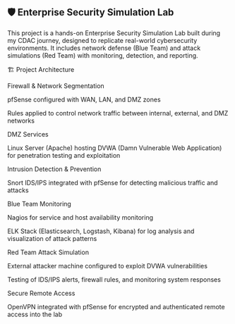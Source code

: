 ## 🛡️ Enterprise Security Simulation Lab

This project is a hands-on Enterprise Security Simulation Lab built during my CDAC journey, designed to replicate real-world cybersecurity environments.
It includes network defense (Blue Team) and attack simulations (Red Team) with monitoring, detection, and reporting.

🏗️ Project Architecture

Firewall & Network Segmentation

pfSense configured with WAN, LAN, and DMZ zones

Rules applied to control network traffic between internal, external, and DMZ networks

DMZ Services

Linux Server (Apache) hosting DVWA (Damn Vulnerable Web Application) for penetration testing and exploitation

Intrusion Detection & Prevention

Snort IDS/IPS integrated with pfSense for detecting malicious traffic and attacks

Blue Team Monitoring

Nagios for service and host availability monitoring

ELK Stack (Elasticsearch, Logstash, Kibana) for log analysis and visualization of attack patterns

Red Team Attack Simulation

External attacker machine configured to exploit DVWA vulnerabilities

Testing of IDS/IPS alerts, firewall rules, and monitoring system responses

Secure Remote Access

OpenVPN integrated with pfSense for encrypted and authenticated remote access into the lab
